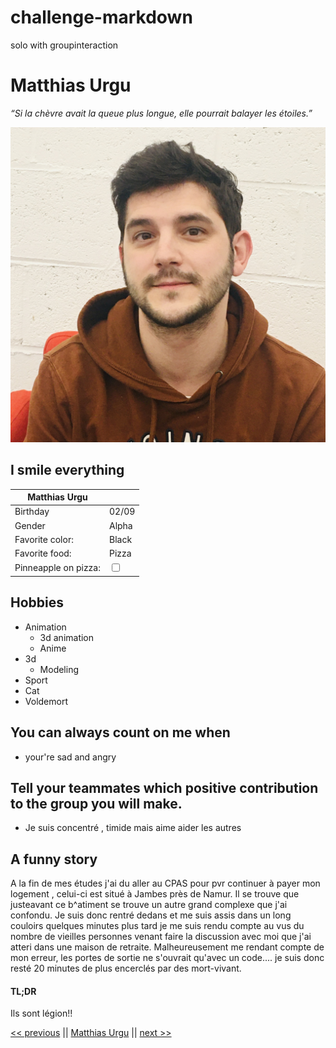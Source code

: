 # challenge-markdown
solo with groupinteraction

# Matthias Urgu

_“Si la chèvre avait la queue plus longue, elle pourrait balayer les étoiles.”_

![My face](asset/Matthias.jpg)

## I smile everything


| Matthias Urgu  |  |
| ------------- | ------------- |
| Birthday  | 02/09  |
| Gender  | Alpha  |
| Favorite color:  | Black |
| Favorite food: | Pizza |
| Pinneapple on pizza: |<input type="checkbox" /> |
 

 ## Hobbies

 * Animation
    * 3d animation
    * Anime
 * 3d
    * Modeling
 * Sport
 * Cat
 * Voldemort

 ## You can always count on me when 
 * your're sad and angry 

 ## Tell your teammates which positive contribution to the group you will make.

 * Je suis concentré , timide mais aime aider les autres


## A funny story 

A la fin de mes études j'ai du aller au CPAS pour pvr continuer à payer mon logement , celui-ci est situé à Jambes près de Namur. Il se trouve que justeavant ce b^atiment se trouve un autre grand complexe que j'ai confondu. Je suis donc rentré dedans et me suis assis dans un long couloirs quelques minutes plus tard je me suis rendu compte au vus du nombre de vieilles personnes venant faire la discussion avec moi que j'ai atteri dans une maison de retraite. Malheureusement me rendant compte de mon erreur, les portes de sortie ne s'ouvrait qu'avec un code.... je suis donc resté 20 minutes de plus encerclés par des mort-vivant.
#### TL;DR

Ils sont légion!!


[<< previous](https://github.com/mara85kh/challenge-markdown) || [Matthias Urgu](https://github.com/becodeorg/CRL-Keller-4/blob/main/1.The-Field/03.MarkDown/2.challenge-markdown.md) || [next >>](https://github.com/Kurner/challenge-markdown)
